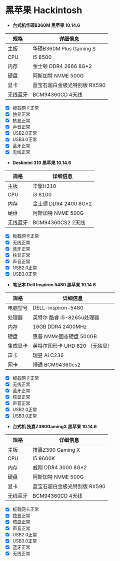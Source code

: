 # 黑苹果 Hackintosh
*  **台式机华硕B360M 黑苹果 10.14.6**


| 规格 | 详细信息 |
| --- | --- |
| 主板 | 华硕B360M Plus Gaming S |
| CPU | i5 8500 |
| 内存 | 金士顿 DDR4 2666 8G*2 |
| 硬盘 | 阿斯加特 NVME 500G |
| 显卡 | 蓝宝石超白金极光特别版 RX590 |
| 无线蓝牙 | BCM94360CD 4天线 |

* [x] 板载网卡正常
* [x] 独显正常
* [x] 核显正常
* [x] 声音正常
* [x] USB2.0正常
* [x] USB3.0正常
* [x] 蓝牙正常
* [x] 无线正常

*  **Deskmini 310 黑苹果 10.14.6**

| 规格 | 详细信息 |
| --- | --- |
| 主板 | 华擎H310 |
| CPU | i3 8100 |
| 内存 | 金士顿 DDR4 2400 8G*2 |
| 硬盘 | 阿斯加特 NVME 500G |
| 无线蓝牙 | BCM94360CS2 2天线 |

* [x] 板载网卡正常
* [x] 无线正常
* [x] 蓝牙正常
* [x] 核显正常
* [x] 声音正常
* [x] USB2.0正常
* [x] USB3.0正常

*  **笔记本  Dell Inspiron 5480 黑苹果 10.14.6**

| 规格     | 详细信息                                     |
| -------- | ---------------------------------------- |
| 电脑型号 | DELL-inspiron-5480             |
| 处理器   | 英特尔 酷睿 i5-8265u处理器             |
| 内存     | 16GB  DDR4 2400MHz                 |
| 硬盘     | 惠普 NVMe固态硬盘 500GB                  |
| 集成显卡 | 英特尔图形卡 UHD 620  （无独显）                          |
| 声卡     | 瑞昱 ALC236                     |
| 网卡     | 博通 BCM94360cs2                             |

* [x] 板载网卡正常
* [x] 无线正常
* [x] 蓝牙正常
* [x] 核显正常
* [x] 声音正常
* [x] USB2.0正常
* [x] USB3.0正常

*  **台式机 技嘉Z390GamingX 黑苹果 10.14.6**

| 规格 | 详细信息 |
| --- | --- |
| 主板 | 技嘉Z390 Gaming X |
| CPU | i5 9600K |
| 内存 | 威刚 DDR4 3000 8G*2 |
| 硬盘 | 阿斯加特 NVME 500G |
| 显卡 | 蓝宝石超白金极光特别版 RX590 |
| 无线蓝牙 | BCM94360CD 4天线 |

* [x] 板载网卡正常
* [x] 独显正常
* [x] 核显正常
* [x] 声音正常
* [x] USB2.0正常
* [x] USB3.0正常
* [x] 蓝牙正常
* [x] 无线正常

